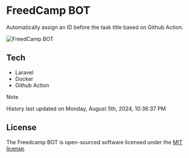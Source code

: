 # FreedCamp BOT

Automatically assign an ID before the task title based on Github Action.

![FreedCamp BOT](https://repository-images.githubusercontent.com/737932867/7d34798b-2680-471c-b089-a78a718d3d6a)

## Tech

- Laravel
- Docker
- Github Action

> [!NOTE]  
> History last updated on Monday, August 5th, 2024, 10:36:37 PM

## License

The Freedcamp BOT is open-sourced software licensed under the [MIT license](https://opensource.org/licenses/MIT).
